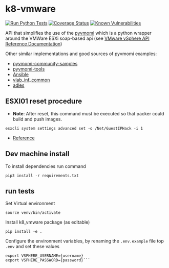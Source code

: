 # k8-vmware

[![Run Python Tests](https://github.com/k8-proxy/k8-vmware/workflows/Run%20Python%20Tests/badge.svg)](https://github.com/k8-proxy/k8-vmware/actions)
[![Coverage Status](https://coveralls.io/repos/github/k8-proxy/k8-vmware/badge.svg?branch=main&kill_cache=1)](https://coveralls.io/github/k8-proxy/k8-vmware?branch=main)
[![Known Vulnerabilities](https://snyk.io/test/github/k8-proxy/k8-vmware/badge.svg?targetFile=requirements.txt)](https://snyk.io/test/github/k8-proxy/k8-vmware?targetFile=requirements.txt)

API that simplifies the use of the [pyvmomi](https://github.com/vmware/pyvmomi) which is a python wrapper around the VMWare ESXi soap-based api (see [VMware vSphere API Reference Documentation](https://code.vmware.com/apis/968))

Other similar implementations and good sources of pyvmomi examples:
- [pyvmomi-community-samples](https://github.com/vmware/pyvmomi-community-samples)
- [pyvmomi-tools](https://github.com/vmware-archive/pyvmomi-tools)
- [Ansible](https://github.com/ansible-collections/community.vmware/blob/main/plugins/modules/vmware_guest.py])
- [vlab_inf_common](https://github.com/willnx/vlab_inf_common)
- [adles](https://www.programcreek.com/python/?code=GhostofGoes%2FADLES%2FADLES-master%2Fadles%2Fvsphere%2Fvsphere_class.py#)



## ESXI01 reset procedure
* **Note**: After reset, this command must be executed so that packer could build and push images.

```esxcli system settings advanced set -o /Net/GuestIPHack -i 1```

- [Reference](https://www.packer.io/docs/builders/vmware/iso)


## Dev machine install

To install dependencies run command

```pip3 install -r requirements.txt```


## run tests

Set Virtual environment

```source venv/bin/activate```

Install k8_vmware package (as editable)

```pip install -e .```

Configure the environment variables, by renaming the `.env.example` file top `.env` and set these values

```export VSPHERE_HOST={IP of ESXi server}
export VSPHERE_USERNAME={username}
export VSPHERE_PASSWORD={password}``` 


